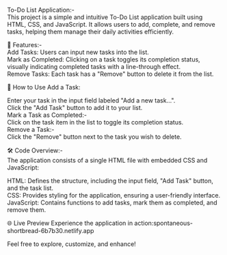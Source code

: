 To-Do List Application:-
<br>
This project is a simple and intuitive To-Do List application built using HTML, CSS, and JavaScript. It allows users to add, complete, and remove tasks, helping them manage their daily activities efficiently.

🌟 Features:-
<br>
Add Tasks: Users can input new tasks into the list.
<br>
Mark as Completed: Clicking on a task toggles its completion status, visually indicating completed tasks with a line-through effect.
<br>
Remove Tasks: Each task has a "Remove" button to delete it from the list.

🚀 How to Use
Add a Task:
<br>

Enter your task in the input field labeled "Add a new task...".
<br>
Click the "Add Task" button to add it to your list.
<br>
Mark a Task as Completed:-
<br>
Click on the task item in the list to toggle its completion status.
<br>
Remove a Task:-
<br>
Click the "Remove" button next to the task you wish to delete.

🛠️ Code Overview:-
<br>
The application consists of a single HTML file with embedded CSS and JavaScript:

HTML: Defines the structure, including the input field, "Add Task" button, and the task list.
<br>
CSS: Provides styling for the application, ensuring a user-friendly interface.
<br>
JavaScript: Contains functions to add tasks, mark them as completed, and remove them.
<br>

🌐 Live Preview
Experience the application in action:spontaneous-shortbread-6b7b30.netlify.app


Feel free to explore, customize, and enhance!
